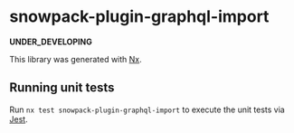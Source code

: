 # snowpack-plugin-graphql-import

__UNDER_DEVELOPING__

This library was generated with [Nx](https://nx.dev).

## Running unit tests

Run `nx test snowpack-plugin-graphql-import` to execute the unit tests via [Jest](https://jestjs.io).
